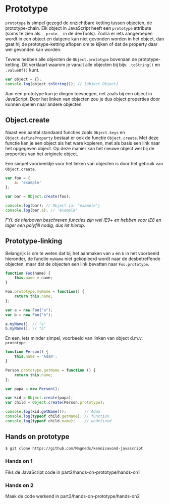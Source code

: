 # Prototype

`prototype` is simpel gezegd de onzichtbare ketting tussen objecten, de prototype-chain. Elk object in JavaScript heeft een `prototype` attribute (soms te zien als `__proto__` in de devTools). Zodra er iets aangeroepen wordt in een object en datgene kan niet gevonden worden in het object, dan gaat hij de prototype-ketting aflopen om te kijken of dat de property daar wel gevonden kan worden.

Tevens hebben alle objecten de `Object.prototype` bovenaan de prototype-ketting. Dit verklaart waarom je vanuit alle objecten bij bijv. `.toString()` en `.valueOf()` kunt.

```javascript
var object = {};
console.log(object.toString()); // [object Object]
```

Aan een prototype kun je dingen toevoegen, net zoals bij een object in JavaScript. Door het linken van objecten zou je dus object properties door kunnen spelen naar andere objecten.

## Object.create

Naast een aantal standaard functies zoals `Object.keys` en `Object.defineProperty` bestaat er ook de functie `Object.create`. Met deze functie kan je een object als het ware kopieren, met als basis een link naar het opgegeven object. Op deze manier kan het nieuwe object wel bij de properties van het originele object.

Een simpel voorbeeldje voor het linken van objecten is door het gebruik van `Object.create`.

```javascript
var foo = {
	a: 'example'
};

var bar = Object.create(foo);

console.log(bar); // Object {a: "example"}
console.log(bar.a); // 'example'
```

_FYI: de hierboven beschreven functies zijn wel IE9+ en hebben voor IE8 en lager een polyfill nodig, dus let hierop._

## Prototype-linking

Belangrijk is om te weten dat bij het aanmaken van `a` en `b` in het voorbeeld hieronder, de functie `myName` niet gekopieerd wordt naar de desbetreffende objecten, maar dat de objecten een link bevatten naar `Foo.prototype`.

```javascript
function Foo(name) {
    this.name = name;
}

Foo.prototype.myName = function() {
    return this.name;
};

var a = new Foo("a");
var b = new Foo("b");

a.myName(); // "a"
b.myName(); // "b"
```

En een, iets minder simpel, voorbeeld van linken van object d.m.v. `prototype`

```javascript
function Person() {
	this.name = 'Adam';
}

Person.prototype.getName = function () {
	return this.name;
};

var papa = new Person();

var kid = Object.create(papa);
var child = Object.create(Person.prototype);

console.log(kid.getName());        // Adam
console.log(typeof child.getName); // function
console.log(typeof child.name);    // undefined
```

## Hands on prototype

```bash
$ git clone https://github.com/Magneds/kennisavond-javascript
```

### Hands on 1
Fiks de JavaScript code in part2/hands-on-prototype/hands-on1

### Hands on 2
Maak de code werkend in part2/hands-on-prototype/hands-on2

